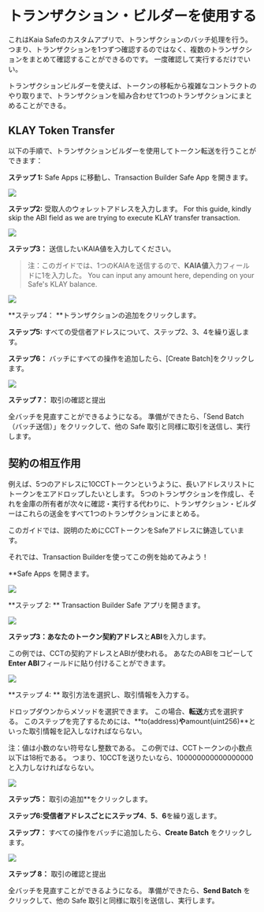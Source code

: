 # トランザクション・ビルダーを使用する

これはKaia Safeのカスタムアプリで、トランザクションのバッチ処理を行う。 つまり、トランザクションを1つずつ確認するのではなく、複数のトランザクションをまとめて確認することができるのです。 一度確認して実行するだけでいい。

トランザクションビルダーを使えば、トークンの移転から複雑なコントラクトのやり取りまで、トランザクションを組み合わせて1つのトランザクションにまとめることができる。

## KLAY Token Transfer <a id="token-transfer"></a>

以下の手順で、トランザクションビルダーを使用してトークン転送を行うことができます：

**ステップ 1:** Safe Apps に移動し、Transaction Builder Safe App を開きます。

![](/img/build/tools/kaia-safe/ks-tx-builder.png)

**ステップ2:** 受取人のウォレットアドレスを入力します。 For this guide, kindly skip the ABI field as we are trying to execute KLAY transfer transaction.

![](/img/build/tools/kaia-safe/tx-builder-token-recipient-addr.png)

**ステップ3：** 送信したいKAIA値を入力してください。

> 注：このガイドでは、1つのKAIAを送信するので、**KAIA値**入力フィールドに1を入力した。 You can input any amount here, depending on your Safe's KLAY balance.

![](/img/build/tools/kaia-safe/tx-builder-token-trf-value.png)

\*\*ステップ4： \*\*トランザクションの追加をクリックします。

**ステップ5:** すべての受信者アドレスについて、ステップ2、3、4を繰り返します。

**ステップ6：** バッチにすべての操作を追加したら、[Create Batch]をクリックします。

![](/img/build/tools/kaia-safe/token-trf-tx-builder.gif)

**ステップ 7：** 取引の確認と提出

全バッチを見直すことができるようになる。 準備ができたら、「Send Batch（バッチ送信）」をクリックして、他の Safe 取引と同様に取引を送信し、実行します。

## 契約の相互作用<a id="contract-interactions"></a>

例えば、5つのアドレスに10CCTトークンというように、長いアドレスリストにトークンをエアドロップしたいとします。 5つのトランザクションを作成し、それを金庫の所有者が次々に確認・実行する代わりに、トランザクション・ビルダーはこれらの送金をすべて1つのトランザクションにまとめる。

このガイドでは、説明のためにCCTトークンをSafeアドレスに鋳造しています。

それでは、Transaction Builderを使ってこの例を始めてみよう！

\*\*Safe Apps を開きます。

![](/img/build/tools/kaia-safe/ks-tx-builder.png)

\*\*ステップ 2: \*\* Transaction Builder Safe アプリを開きます。

![](/img/build/tools/kaia-safe/ks-use-tx-builder.png)

**ステップ3：**あなたの**トークン契約アドレス**と**ABI**を入力します。

この例では、CCTの契約アドレスとABIが使われる。 あなたのABIをコピーして**Enter ABI**フィールドに貼り付けることができます。

![](/img/build/tools/kaia-safe/kaia-safe-tx-builder-init.gif)

\*\*ステップ 4: \*\* 取引方法を選択し、取引情報を入力する。

ドロップダウンからメソッドを選択できます。 この場合、**転送**方式を選択する。 このステップを完了するためには、\*\*to(address)**や**amount(uint256)\*\*といった取引情報を記入しなければならない。

注：値は小数のない符号なし整数である。 この例では、CCTトークンの小数点以下は18桁である。 つまり、10CCTを送りたいなら、100000000000000000と入力しなければならない。

![](/img/build/tools/kaia-safe/kaia-safe-tx-builder-details.gif)

**ステップ5：** 取引の追加\*\*をクリックします。

**ステップ6:**受信者アドレスごとにステップ**4**、**5**、**6**を繰り返します。

**ステップ7：** すべての操作をバッチに追加したら、**Create Batch** をクリックします。

![](/img/build/tools/kaia-safe/kaia-safe-tx-builder-batch.gif)

**ステップ 8：** 取引の確認と提出

全バッチを見直すことができるようになる。 準備ができたら、**Send Batch** をクリックして、他の Safe 取引と同様に取引を送信し、実行します。
